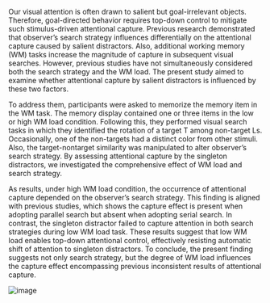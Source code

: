 Our visual attention is often drawn to salient but goal-irrelevant objects. Therefore, goal-directed behavior requires top-down control to mitigate such stimulus-driven attentional capture. Previous research demonstrated that observer’s search strategy influences differentially on the attentional capture caused by salient distractors. Also, additional working memory (WM) tasks increase the magnitude of capture in subsequent visual searches. However, previous studies have not simultaneously considered both the search strategy and the WM load. The present study aimed to examine whether attentional capture by salient distractors is influenced by these two factors. 

To address them, participants were asked to memorize the memory item in the WM task. The memory display contained one or three items in the low or high WM load condition. Following this, they performed visual search tasks in which they identified the rotation of a target T among non-target Ls. Occasionally, one of the non-targets had a distinct color from other stimuli. Also, the target-nontarget similarity was manipulated to alter observer’s search strategy. By assessing attentional capture by the singleton distractors, we investigated the comprehensive effect of WM load and search strategy. 

As results, under high WM load condition, the occurrence of attentional capture depended on the observer’s search strategy. This finding is aligned with previous studies, which shows the capture effect is present when adopting parallel search but absent when adopting serial search. In contrast, the singleton distractor failed to capture attention in both search strategies during low WM load task. These results suggest that low WM load enables top-down attentional control, effectively resisting automatic shift of attention to singleton distractors. To conclude, the present finding suggests not only search strategy, but the degree of WM load influences the capture effect encompassing previous inconsistent results of attentional capture. 

![image](https://github.com/user-attachments/assets/64f2f410-a9ce-4110-a7a5-d6611940765c)



